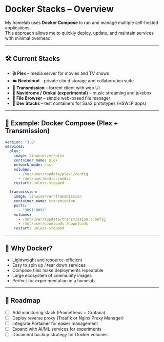 # Docker Stacks – Overview

My homelab uses **Docker Compose** to run and manage multiple self-hosted applications.  
This approach allows me to quickly deploy, update, and maintain services with minimal overhead.  

---

## 🛠️ Current Stacks

- 🎬 **Plex** – media server for movies and TV shows  
- ☁️ **Nextcloud** – private cloud storage and collaboration suite  
- 📡 **Transmission** – torrent client with web UI  
- 🎵 **Navidrome / Otokai (experimental)** – music streaming and jukebox  
- 📂 **File Browser** – simple web-based file manager  
- 🧪 **Dev Stacks** – test containers for SaaS prototypes (HSWLP apps)  

---

## 📑 Example: Docker Compose (Plex + Transmission)

```yaml
version: "3.8"
services:
  plex:
    image: linuxserver/plex
    container_name: plex
    network_mode: host
    volumes:
      - /mnt/user/appdata/plex:/config
      - /mnt/user/media:/media
    restart: unless-stopped

  transmission:
    image: linuxserver/transmission
    container_name: transmission
    ports:
      - "9091:9091"
    volumes:
      - /mnt/user/appdata/transmission:/config
      - /mnt/user/downloads:/downloads
    restart: unless-stopped
````

---

## 🎯 Why Docker?

* Lightweight and resource-efficient
* Easy to spin up / tear down services
* Compose files make deployments repeatable
* Large ecosystem of community images
* Perfect for experimentation in a homelab

---

## 📌 Roadmap

* [ ] Add monitoring stack (Prometheus + Grafana)
* [ ] Deploy reverse proxy (Traefik or Nginx Proxy Manager)
* [ ] Integrate Portainer for easier management
* [ ] Expand with AI/ML services for experiments
* [ ] Document backup strategy for Docker volumes

```
